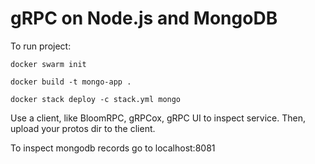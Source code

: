 # gRPC on Node.js and MongoDB

To run project:

```
docker swarm init
```

```
docker build -t mongo-app .
```

```
docker stack deploy -c stack.yml mongo
```

Use a client, like BloomRPC, gRPCox, gRPC UI to inspect service.
Then, upload your protos dir to the client.

To inspect mongodb records go to localhost:8081
